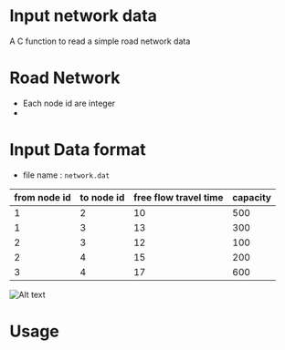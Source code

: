 # Input network data

A C function to read a simple road network data 

# Road Network

* Each node id are integer
* 

# Input Data format

* file name : `network.dat`

|from node id|to node id|free flow travel time|capacity|
|---|---|---|---|
|1  |2  |10 |500|
|1  |3  |13 |300|
|2  |3  |12 |100|
|2  |4  |15 |200|
|3  |4  |17 |600|

![Alt text](https://g.gravizo.com/svg?%20digraph%20G%20%7B%0A%20%20%20%201%20%3B%0A%20%20%20%202%20%3B%0A%20%20%20%203%20%3B%0A%20%20%20%204%20%3B%0A%20%20%20%201%20-%3E%202%3B%0A%20%20%20%201%20-%3E%203%3B%0A%20%20%20%202%20-%3E%203%3B%0A%20%20%20%202%20-%3E%204%3B%0A%20%20%20%203%20-%3E%204%3B%0A%20%20%20%20%7Brank%20%3D%20same%3B%202%3B%7D%0A%20%20%20%20%7Brank%20%3D%20same%3B%201%3B%204%3B%7D%0A%20%20%20%20%7Brank%20%3D%20same%3B%203%3B%7D%0A%7D)


# Usage

#

